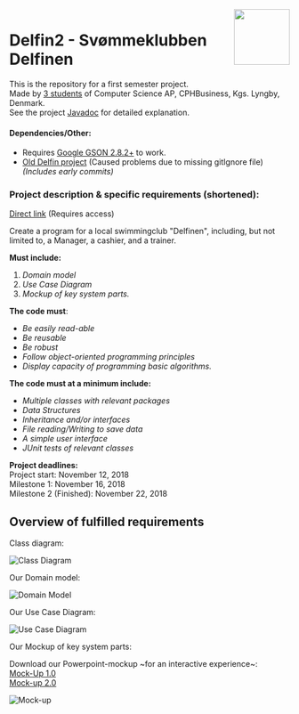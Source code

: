 <img align="right" width="100" height="100" src="https://i.imgur.com/aFsVizT.png">  
 
Delfin2 - Svømmeklubben Delfinen
======
This is the repository for a first semester project.  
Made by [3 students](https://github.com/Castau/Delfin2/graphs/contributors) of Computer Science AP, CPHBusiness, Kgs. Lyngby, Denmark.  
See the project [Javadoc](https://runi-vn.github.io/javadoc/index.html) for detailed explanation.

#### Dependencies/Other:
- Requires [Google GSON 2.8.2+](https://repo1.maven.org/maven2/com/google/code/gson/gson/2.8.2/) to work.  
- [Old Delfin project](https://github.com/Castau/Delfin) (Caused problems due to missing gitIgnore file)   
*(Includes early commits)*  

### Project description & specific requirements (shortened):  

[Direct link](https://efif.sharepoint.com/:w:/r/sites/cph/Lyngby/_layouts/15/Doc.aspx?sourcedoc=%7B6BCD48A4-8F02-4A94-AD3E-B30BC6287167%7D&file=Delfinen.docx&action=default&mobileredirect=true) (Requires access)

Create a program for a local swimmingclub "Delfinen", including, but not limited to, a Manager, a cashier, and a trainer.

**Must include:**
1. *Domain model*
2. *Use Case Diagram*
3. *Mockup of key system parts.*

**The code must**:
* *Be easily read-able*  
* *Be reusable*  
* *Be robust*  
* *Follow object-oriented programming principles*  
* *Display capacity of programming basic algorithms.* 

**The code must at a minimum include:**  
* *Multiple classes with relevant packages*
* *Data Structures*  
* *Inheritance and/or interfaces*  
* *File reading/Writing to save data*  
* *A simple user interface*  
* *JUnit tests of relevant classes*  

**Project deadlines:**  
Project start: November 12, 2018  
Milestone 1: November 16, 2018  
Milestone 2 (Finished): November 22, 2018  

Overview of fulfilled requirements
------
Class diagram:  
 
![Class Diagram](https://imgur.com/cplIv1s.png)


<p align="center">
 
 Our Domain model:
 
 ![Domain Model](https://imgur.com/ZG5Pssg.png)

Our Use Case Diagram:

![Use Case Diagram](https://imgur.com/lPxROz3.png)

Our Mockup of key system parts: 

Download our Powerpoint-mockup ~for an interactive experience~:  
[Mock-Up 1.0](https://www.dropbox.com/s/5vweheudzo8f874/MockUp.pptx?dl=0)  
[Mock-up 2.0](https://www.dropbox.com/s/p7ileaxz53ggkit/MockUp3.pptx?dl=0)

![Mock-up](https://imgur.com/wFdWGYf.png)

</p>
